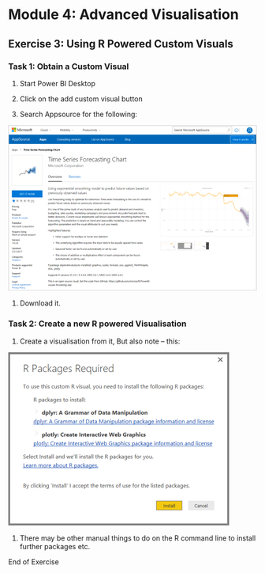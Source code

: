 Module 4: Advanced Visualisation
================================

Exercise 3: Using R Powered Custom Visuals
------------------------------------------

### Task 1: Obtain a Custom Visual

1.  Start Power BI Desktop

2.  Click on the add custom visual button

3.  Search Appsource for the following:

![](media/7460708a4eb99ca0ebd6b025e0ec544c.png)

1.  Download it.

### Task 2: Create a new R powered Visualisation

1.  Create a visualisation from it, But also note – this:

![](media/7ce9f9977ae9d6ba4b521e3905efdc92.png)

1.  There may be other manual things to do on the R command line to install
    further packages etc.

End of Exercise
